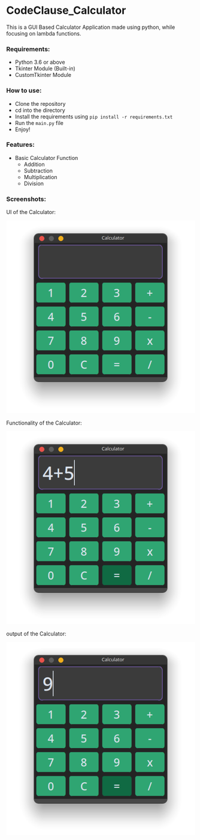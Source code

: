 # CodeClause_Calculator

This is a GUI Based Calculator Application made using python, while focusing on lambda functions. 

### Requirements:
- Python 3.6 or above
- Tkinter Module (Built-in)
- CustomTkinter Module

### How to use:
- Clone the repository
- cd into the directory
- Install the requirements using `pip install -r requirements.txt`
- Run the `main.py` file
- Enjoy!

### Features:
- Basic Calculator Function 
  - Addition
  - Subtraction
  - Multiplication
  - Division
  

### Screenshots:
UI of the Calculator:

![UI of the Calculator](Screenshots/Calc-1.png)

Functionality of the Calculator:

![Functionality of the Calculator](Screenshots/Calc-2.png)

output of the Calculator:

![output of the Calculator](Screenshots/Calc-3.png)